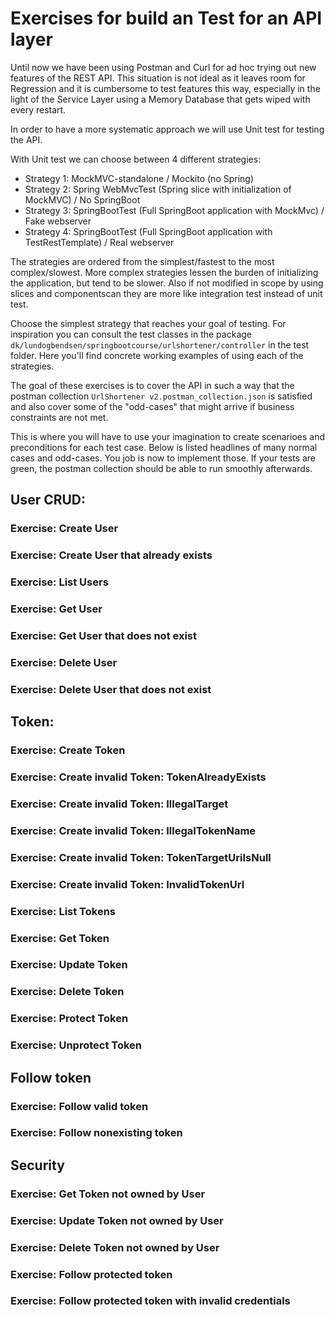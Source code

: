 # Exercises for build an Test for an API layer

Until now we have been using Postman and Curl for ad hoc trying out new features of the REST API. 
This situation is not ideal as it leaves room for Regression and it is cumbersome to test features this way,
especially in the light of the Service Layer using a Memory Database that gets wiped with every restart.

In order to have a more systematic approach we will use Unit test for testing the API.

With Unit test we can choose between 4 different strategies:
- Strategy 1: MockMVC-standalone / Mockito (no Spring)
- Strategy 2: Spring WebMvcTest (Spring slice with initialization of MockMVC) / No SpringBoot
- Strategy 3: SpringBootTest (Full SpringBoot application with MockMvc) / Fake webserver
- Strategy 4: SpringBootTest (Full SpringBoot application with TestRestTemplate) / Real webserver

The strategies are ordered from the simplest/fastest to the most complex/slowest. More complex strategies lessen the 
burden of initializing the application, but tend to be slower. Also if not modified in scope by using slices and componentscan 
they are more like integration test instead of unit test.

Choose the simplest strategy that reaches your goal of testing. For inspiration you can consult the test classes in the
package `dk/lundogbendsen/springbootcourse/urlshortener/controller` in the test folder. Here you'll find concrete working
examples of using each of the strategies.

The goal of these exercises is to cover the API in such a way that the postman collection `UrlShortener v2.postman_collection.json`
is satisfied and also cover some of the "odd-cases" that might arrive if business constraints are not met.

This is where you will have to use your imagination to create scenarioes and preconditions for each test case. Below 
is listed headlines of many normal cases and odd-cases. You job is now to implement those. If your tests are green, 
the postman collection should be able to run smoothly afterwards.


## User CRUD:

### Exercise: Create User
### Exercise: Create User that already exists
### Exercise: List Users
### Exercise: Get User
### Exercise: Get User that does not exist
### Exercise: Delete User
### Exercise: Delete User that does not exist


## Token:

### Exercise: Create Token
### Exercise: Create invalid Token: TokenAlreadyExists
### Exercise: Create invalid Token: IllegalTarget
### Exercise: Create invalid Token: IllegalTokenName
### Exercise: Create invalid Token: TokenTargetUriIsNull
### Exercise: Create invalid Token: InvalidTokenUrl
### Exercise: List Tokens
### Exercise: Get Token
### Exercise: Update Token
### Exercise: Delete Token
### Exercise: Protect Token
### Exercise: Unprotect Token

## Follow token
### Exercise: Follow valid token
### Exercise: Follow nonexisting token
                                                                     
## Security
### Exercise: Get Token not owned by User
### Exercise: Update Token not owned by User
### Exercise: Delete Token not owned by User
### Exercise: Follow protected token
### Exercise: Follow protected token with invalid credentials

